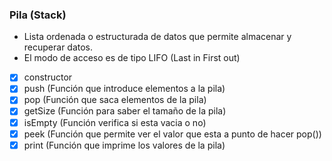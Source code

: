 ### Pila (Stack)

* Lista ordenada o estructurada de datos que permite almacenar y recuperar datos.
* El modo de acceso es de tipo LIFO (Last in First out)

- [X] constructor
- [X] push          (Función que introduce elementos a la pila)
- [X] pop           (Función que saca elementos de la pila)
- [X] getSize       (Función para saber el tamaño de la pila)
- [X] isEmpty       (Función verifica si esta vacia o no)
- [X] peek          (Función que permite ver el valor que esta a punto de hacer pop())
- [X] print         (Función que imprime los valores de la pila)
